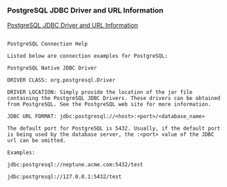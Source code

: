 ###  PostgreSQL JDBC Driver and URL Information


[PostgreSQL JDBC Driver and URL Information](https://razorsql.com/docs/help_postgresql.html "PostgreSQL JDBC Driver and URL Information")


 

```shell

PostgreSQL Connection Help

Listed below are connection examples for PostgreSQL:

PostgreSQL Native JDBC Driver

DRIVER CLASS: org.postgresql.Driver

DRIVER LOCATION: Simply provide the location of the jar file containing the PostgreSQL JDBC Drivers. These drivers can be obtained from PostgreSQL. See the PostgreSQL web site for more information.

JDBC URL FORMAT: jdbc:postgresql://<host>:<port>/<database_name>

The default port for PostgreSQL is 5432. Usually, if the default port is being used by the database server, the :<port> value of the JDBC url can be omitted.

Examples:

jdbc:postgresql://neptune.acme.com:5432/test

jdbc:postgresql://127.0.0.1:5432/test

```
